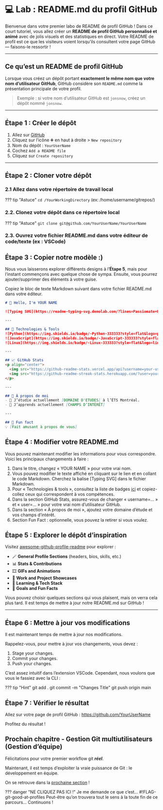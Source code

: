# 💻 Lab : README.md du profil GitHub

Bienvenue dans votre premier labo de README de profil GitHub ! Dans ce court
tutoriel, vous allez créer un **README de profil GitHub personnalisé et animé**
avec de jolis visuels et des statistiques en direct. Votre README de profil est
ce que les visiteurs voient lorsqu’ils consultent votre page GitHub — faisons-le
ressortir !

---

## Ce qu’est un README de profil GitHub

Lorsque vous créez un dépôt portant **exactement le même nom que votre nom
d’utilisateur GitHub**, GitHub considère son `README.md` comme la présentation
principale de votre profil.

> Exemple : si votre nom d’utilisateur GitHub est `jonsnow`, créez un dépôt
> nommé `jonsnow`.

---

## Étape 1 : Créer le dépôt

1. Allez sur [GitHub](https://github.com/)
2. Cliquez sur l’icône ➕ en haut à droite > `New repository`
3. Nom du dépôt : `YourUserName`
4. Cochez `Add a README file`
5. Cliquez sur `Create repository`

---

## Étape 2 : Cloner votre dépôt

### 2.1 Allez dans votre répertoire de travail local

??? tip "Astuce" `cd /YourWorkingDirectory`  (ex: /home/username/gitrepos/)

### 2.2. Clonez votre dépôt dans ce répertoire local

??? tip "Astuce" `git clone git@github.com/YourUserName/YourUserName`

### 2.3. Ouvrez votre fichier README.md dans votre éditeur de code/texte (ex : VSCode)

## Étape 3 : Copier notre modèle :)

Nous vous laisserons explorer différents designs à l’**Étape 5**, mais pour
l’instant commençons avec quelque chose de sympa. Ensuite, vous pourrez
ajouter/supprimer des éléments à votre guise.

Copiez le bloc de texte Markdown suivant dans votre fichier README.md dans votre
éditeur.

```markdown
# 👋 Hello, I'm YOUR NAME

![Typing SVG](https://readme-typing-svg.demolab.com/?lines=Passionate+Engineer;Lifelong+Learner;Open+Source+Lover&center=true&width=500&height=50)

---

## 🔧 Technologies & Tools
![Python](https://img.shields.io/badge/-Python-333333?style=flat&logo=python)
![JavaScript](https://img.shields.io/badge/-JavaScript-333333?style=flat&logo=javascript)
![Linux](https://img.shields.io/badge/-Linux-333333?style=flat&logo=linux)

---

## 📈 GitHub Stats
<p align="center">
  <img src="https://github-readme-stats.vercel.app/api?username=your-username&show_icons=true&theme=radical" alt="GitHub Stats" />
  <img src="https://github-readme-streak-stats.herokuapp.com/?user=your-username&theme=radical" alt="GitHub Streak" />
</p>

---

## 📌 À propos de moi
- 🔭 J’étudie actuellement [DOMAINE D'ETUDES] à l’ÉTS Montréal.
- 🌱 J’apprends actuellement [CHAMPS D’INTÉRÊT]

---

## 🎯 Fun fact
💡 [Fait amusant à propos de vous]

```

## Étape 4 : Modifier votre README.md

Vous pouvez maintenant modifier les informations pour vous correspondre. Voici
les principaux changements à faire :

1. Dans le titre, changez « YOUR NAME » pour votre vrai nom.
2. Vous pouvez modifier le texte affiché en cliquant sur le lien et en collant
   le code Markdown. Cherchez la balise [Typing SVG] dans le fichier Markdown.
3. Pour « Technologies & tools », consultez la liste de badges
   [ici](https://github.com/inttter/md-badges) et copiez-collez ceux qui
   correspondent à vos compétences.
4. Dans la section GitHub Stats, assurez-vous de changer « username=… » et «
   user=… » pour votre vrai nom d’utilisateur GitHub.
5. Dans la section « À propos de moi », ajoutez votre domaine d’étude et vos
   champs d’intérêt.
6. Section Fun Fact : optionnelle, vous pouvez la retirer si vous voulez.

## Étape 5 : Explorer le dépôt d’inspiration

Visitez
[awesome-github-profile-readme](https://github.com/abhisheknaiidu/awesome-github-profile-readme)
pour explorer :

- 🪄 **General Profile Sections** (headers, bios, skills, etc.)
- 📊 **Stats & Contributions**
- 🎞️ **GIFs and Animations**
- 💼 **Work and Project Showcases**
- 🧠 **Learning & Tech Stack**
- 🎯 **Goals and Fun Facts**

Vous pouvez choisir quelques sections qui vous plaisent, mais on verra cela plus
tard. Il est temps de mettre à jour notre README.md sur GitHub !

---

## Étape 6 : Mettre à jour vos modifications

Il est maintenant temps de mettre à jour nos modifications.

Rappelez-vous, pour mettre à jour vos changements, vous devez :

1. Stage your changes.
2. Commit your changes.
3. Push your changes.

C’est assez intuitif dans l’extension VSCode. Cependant, nous voulons que vous
le fassiez avec la CLI :

??? tip "Hint" git add . git commit -m "Changes Title" git push origin main

## Étape 7 : Vérifier le résultat

Allez sur votre page de profil GitHub : <https://github.com/YourUserName>

Profitez du résultat !

## Prochain chapitre - Gestion Git multiutilisateurs (Gestion d’équipe)

Félicitations pour votre premier workflow git **_réel_**.

Maintenant, il est temps d’exploiter la vraie puissance de Git : le
développement en équipe.

On se retrouve dans la [prochaine section](team_collaboration.md) !

??? danger "NE CLIQUEZ PAS ICI !" Je me demande ce que c’est…
    #!FLAG-git-good-at-profiles Peut-être qu’on trouvera tout le sens à la toute
    fin de ce parcours… Continuons !
